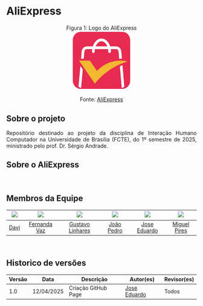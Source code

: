 # AliExpress

<p align="center" > <font>Figura 1: Logo do AliExpress</font> <br><img style="border: 2px solid white; border-radius: 15%" src="assets/aliexpress.png" width = 30%></p>

<p align="center" > <font>Fonte: <a href="https://play.google.com/store/apps/details?id=com.alibaba.aliexpresshd&hl=pt_BR">AliExpress</a></font> <br></p>

## Sobre o projeto
<p align="justify">
Repositório destinado ao projeto da disciplina de Interação Humano Computador na Universidade de Brasilia (FCTE), do 1º semestre de 2025, ministrado pelo prof. Dr. Sérgio Andrade. 
</p>

## Sobre o AliExpress 


<br>

## Membros da Equipe

| [![](https://avatars.githubusercontent.com/davi123)](https://github.com/12345) | [![](https://avatars.githubusercontent.com/Fernandavazgit1)](https://github.com/Fernandavazgit1) | [![](https://avatars.githubusercontent.com/GustavoLinharess)](https://github.com/GustavoLinharess) | [![](https://avatars.githubusercontent.com/johnaopedro)](https://github.com/johnaopedro) | [![](https://avatars.githubusercontent.com/jevprado)](https://github.com/jevprado) | [![](https://avatars.githubusercontent.com/miguelpiresgomes25)](https://github.com/miguelpiresgomes25) | 
|:-------------------------------------------------------------:|:-------------------------------------------------------------:|:-----------------------------------------------------------:|:-----------------------------------------------------------:|:-----------------------------------------------------------:|:-----------------------------------------------------------:|
| [Davi](https://github.com/davi123435453) | [Fernanda Vaz](https://github.com/Fernandavazgit1) | [Gustavo Linhares](https://github.com/GustavoLinharess) | [João Pedro](https://github.com/johnaopedro) | [Jose Eduardo](https://github.com/jevprado) | [Miguel Pires](https://github.com/miguelpiresgomes25) 
<br>

## Historico de versões

Versão |   Data  | Descrição | Autor(es) | Revisor(es)
------ | ---- | ------ | ---------- | ----------
1.0 | 12/04/2025 | Criação GitHub Page | [Jose Eduardo](https://github.com/jevprado) | Todos
